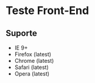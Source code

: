Teste Front-End
============


Suporte
---------------
- IE 9+
- Firefox (latest)
- Chrome (latest)
- Safari (latest)
- Opera (latest)
